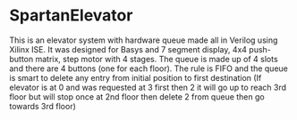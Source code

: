 # SpartanElevator
This is an elevator system with hardware queue made all in Verilog using Xilinx ISE. It was designed for Basys and 7 segment display, 4x4 push-button matrix, step motor with 4 stages.
The queue is made up of 4 slots and there are 4 buttons (one for each floor). 
The rule is FIFO and the queue is smart to delete any entry from initial position to first destination 
(If elevator is at 0 and was requested at 3 first then 2 it will go up to reach 3rd floor but will stop once at 2nd floor then delete 2 from queue then go towards 3rd floor)
